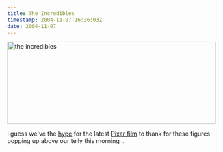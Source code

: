 ```yaml
---
title: The Incredibles
timestamp: 2004-11-07T16:36:03Z
date: 2004-11-07
---
```


<img alt="the incredibles" src="http://blog.whatfettle.com/archives/the-incredibles.jpg" width="488" height="192" border="0" />

i guess we've the <a href='http://en.wikipedia.org/wiki/Hype'>hype</a> for the latest <a href='http://www.pixar.com/theater/trailers/incredibles/'>Pixar film</a> to thank for  these figures popping up above our telly this morning ..